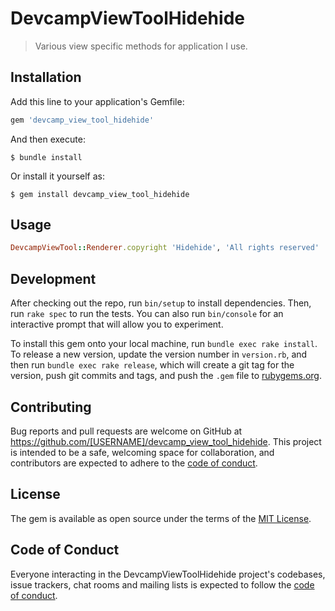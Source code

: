 # DevcampViewToolHidehide

> Various view specific methods for application I use.

## Installation

Add this line to your application's Gemfile:

```ruby
gem 'devcamp_view_tool_hidehide'
```

And then execute:

    $ bundle install

Or install it yourself as:

    $ gem install devcamp_view_tool_hidehide

## Usage

```ruby
DevcampViewTool::Renderer.copyright 'Hidehide', 'All rights reserved'
```

## Development

After checking out the repo, run `bin/setup` to install dependencies. Then, run `rake spec` to run the tests. You can also run `bin/console` for an interactive prompt that will allow you to experiment.

To install this gem onto your local machine, run `bundle exec rake install`. To release a new version, update the version number in `version.rb`, and then run `bundle exec rake release`, which will create a git tag for the version, push git commits and tags, and push the `.gem` file to [rubygems.org](https://rubygems.org).

## Contributing

Bug reports and pull requests are welcome on GitHub at https://github.com/[USERNAME]/devcamp_view_tool_hidehide. This project is intended to be a safe, welcoming space for collaboration, and contributors are expected to adhere to the [code of conduct](https://github.com/[USERNAME]/devcamp_view_tool_hidehide/blob/master/CODE_OF_CONDUCT.md).


## License

The gem is available as open source under the terms of the [MIT License](https://opensource.org/licenses/MIT).

## Code of Conduct

Everyone interacting in the DevcampViewToolHidehide project's codebases, issue trackers, chat rooms and mailing lists is expected to follow the [code of conduct](https://github.com/[USERNAME]/devcamp_view_tool_hidehide/blob/master/CODE_OF_CONDUCT.md).
